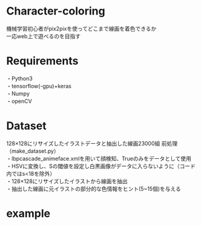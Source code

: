 # Character-coloring
機械学習初心者がpix2pixを使ってどこまで線画を着色できるか  
一応web上で遊べるのを目指す

# Requirements
・Python3  
・tensorflow(-gpu)+keras  
・Numpy  
・openCV  

# Dataset
128×128にリサイズしたイラストデータと抽出した線画23000組
前処理（make_dataset.py）  
・lbpcascade_animeface.xmlを用いて顔検知、Trueのみをデータとして使用  
・HSVに変換し、Sの閾値を設定し白黒画像がデータに入らないように（コード内ではs<18を除外）  
・128×128にリサイズしたイラストから線画を抽出  
・抽出した線画に元イラストの部分的な色情報をヒント(5~15個)を与える  

# example
